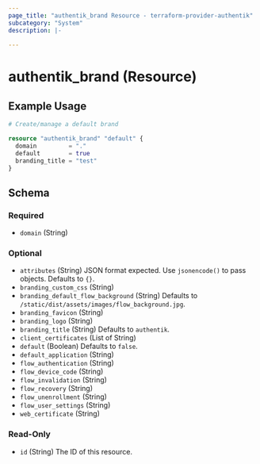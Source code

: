 ```yaml
---
page_title: "authentik_brand Resource - terraform-provider-authentik"
subcategory: "System"
description: |-
  
---
```


# authentik_brand (Resource)



## Example Usage

```terraform
# Create/manage a default brand

resource "authentik_brand" "default" {
  domain         = "."
  default        = true
  branding_title = "test"
}
```

<!-- schema generated by tfplugindocs -->
## Schema

### Required

- `domain` (String)

### Optional

- `attributes` (String) JSON format expected. Use `jsonencode()` to pass objects. Defaults to `{}`.
- `branding_custom_css` (String)
- `branding_default_flow_background` (String) Defaults to `/static/dist/assets/images/flow_background.jpg`.
- `branding_favicon` (String)
- `branding_logo` (String)
- `branding_title` (String) Defaults to `authentik`.
- `client_certificates` (List of String)
- `default` (Boolean) Defaults to `false`.
- `default_application` (String)
- `flow_authentication` (String)
- `flow_device_code` (String)
- `flow_invalidation` (String)
- `flow_recovery` (String)
- `flow_unenrollment` (String)
- `flow_user_settings` (String)
- `web_certificate` (String)

### Read-Only

- `id` (String) The ID of this resource.
